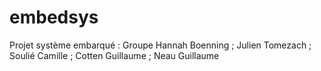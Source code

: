 # embedsys
Projet système embarqué : Groupe Hannah Boenning ; Julien Tomezach ; Soulié Camille ; Cotten Guillaume ; Neau Guillaume 
